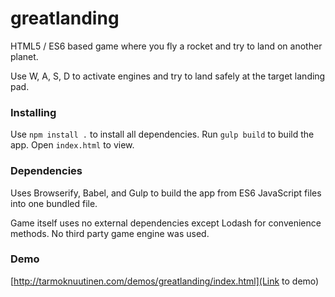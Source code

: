 # greatlanding
HTML5 / ES6 based game where you fly a rocket and try to land on another planet.

Use W, A, S, D to activate engines and try to land safely at the target landing pad.

### Installing

Use `npm install .` to install all dependencies. Run `gulp build` to build the app. Open `index.html` to view.

### Dependencies

Uses Browserify, Babel, and Gulp to build the app from ES6 JavaScript files into one bundled file.

Game itself uses no external dependencies except Lodash for convenience methods. No third party game engine was used.

### Demo

[http://tarmoknuutinen.com/demos/greatlanding/index.html](Link to demo)
